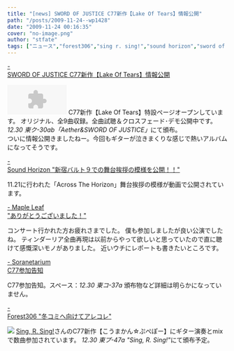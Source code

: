 ```yaml
---
title: "[news] SWORD OF JUSTICE C77新作【Lake Of Tears】情報公開"
path: "/posts/2009-11-24--wp1428"
date: "2009-11-24 00:16:35"
cover: "no-image.png"
author: "stfate"
tags: ["ニュース","forest306","sing r. sing!","sound horizon","sword of justice","結月そら","霜月はるか"]
---
```


<style type="text/css">
<!--
p {white-space: pre-wrap};
-->
</style>

<a  href="http://www.soj.razor.jp/lot/lot.htm" target="_blank">- SWORD OF JUSTICE C77新作【Lake Of Tears】情報公開</a>
<div ><embed src="http://www.p-pr.info/mp300p/mp3player.swf" width="136" height="68" allowfullscreen="false" allowscriptaccess="always" flashvars="&displaywidtht=0&displayheight=27&file=http://www.p-pr.info/mp300p/playlist_lot.xml&height=68&width=136&frontcolor=0x9a9a9a&backcolor=0x000000&lightcolor=0xFFFFFF&repeat=list&volume=50&autostart=false&linktarget=_blank&displayclick=link&shuffle=true&stretching=exactfit" />
C77新作【Lake Of Tears】特設ページオープンしています。
オリジナル、全9曲収録。全曲試聴＆クロスフェード･デモ公開中です。
<em>12.30 東ク-30ab「Aether&SWORD OF JUSTICE」</em>にて頒布。
<div >ついに情報公開きましたねー。今回もギターが泣きまくりな感じで熱いアルバムになってそうです。</div></div>

<a  href="http://www.soundhorizon.com/information/index.html" target="_blank">- Sound Horizon "新宿バルト９での舞台挨拶の模様を公開！！"</a>
<div >11.21に行われた「Across The Horizon」舞台挨拶の模様が動画で公開されています。</div>

<a  href="http://ameblo.jp/shimotsukin/" target="_blank">- Maple Leaf "ありがとうございました！"</a>
<div >コンサート行かれた方お疲れさまでした。
僕も参加しましたが良い公演でしたね。
ティンダーリア全曲再現は以前からやって欲しいと思っていたので直に聴けて感慨深いモノがありました。
近いウチにレポートも書きたいところです。</div>

<a  href="http://soranetarium.com/" target="_blank">- Soranetarium C77参加告知</a>
<div >C77参加告知。スペース：<em>12.30 東コ-37a</em>
頒布物など詳細は明らかになっていません。</div>

<a  href="http://tohoguitar.blog51.fc2.com/" target="_blank">- Forest306 "冬コミへ向けてアレコレ"</a>
<div ><a href="http://www.singrsing.com/doujin/index.html"><img src="http://www.singrsing.com/doujin/0901pbanner.jpg"></a>
<a href="http://www.singrsing.com/doujin/index.html">Sing, R. Sing!</a>さんのC77新作【こうまかん☆ぷぺぽー】にギター演奏とmixで数曲参加されています。
<em>12.30 東プ-47a "Sing, R. Sing!"</em>にて頒布予定。</div>